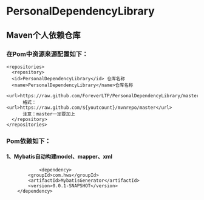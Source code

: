 # PersonalDependencyLibrary
## Maven个人依赖仓库
### 在Pom中资源来源配置如下：

    <repositories>
      <repository>
	  <id>PersonalDependencyLibrary</id> 仓库名称
	  <name>PersonalDependencyLibrary</name>仓库名称
	  <url>https://raw.github.com/ForeverLTP/PersonalDependencyLibrary/master/</url>
          格式：<url>https://raw.github.com/${youtcount}/mvnrepo/master</url>
          注意：master一定要加上
      </repository>
    </repositories>
### Pom依赖如下：
#### 1、Mybatis自动构建model、mapper、xml
                <dependency>
			<groupId>com.hws</groupId>
			<artifactId>MybatisGenerator</artifactId>
			<version>0.0.1-SNAPSHOT</version>
		</dependency>

